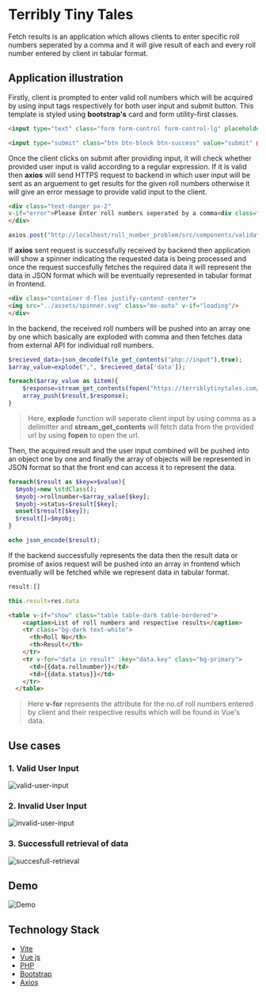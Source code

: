 # Terribly Tiny Tales
 Fetch results is an application which allows clients to enter specific roll numbers seperated by a comma and it will give result of each and every roll number entered by client in tabular format. 
## Application illustration
Firstly, client is prompted to enter valid roll numbers which will be acquired by using input tags respectively for both user input and submit button. This template is styled using **bootstrap's** card and form utility-first classes.
```html
<input type="text" class="form form-control form-control-lg" placeholder="Enter roll numbers" name="rollnumbers" v-model="roll_numbers"/>

<input type="submit" class="btn btn-block btn-success" value="submit" @click="validate"/>
```
Once the client clicks on submit after providing input, it will check whether provided user input is valid according to a regular expression. If it is valid then **axios** will send HTTPS request to backend in which user input will be sent as an arguement to get results for the given roll numbers otherwise it will give an error message to provide valid input to the client.
```html
<div class="text-danger px-2" 
v-if="error">Please Enter roll numbers seperated by a comma<div class="sep"></div></div>
</div>
```
```js
axios.post("http://localhost/roll_number_problem/src/components/validate.php",{data:this.roll_numbers})
``` 
If **axios** sent request is successfully received by backend then application will show a spinner indicating the requested data is being processed and once the request succesfully fetches the required data it will represent the data in JSON format which will be eventually represented in tabular format in frontend.
```html
<div class="container d-flex justify-content-center">
<img src="../assets/spinner.svg" class="mx-auto" v-if="loading"/>
</div>
```
In the backend, the received roll numbers will be pushed into an array one by one which basically are exploded with comma and then fetches data from external API for individual roll numbers.
```php
$recieved_data=json_decode(file_get_contents("php://input"),true);
$array_value=explode(",", $recieved_data['data']);

foreach($array_value as $item){
    $response=stream_get_contents(fopen("https://terriblytinytales.com/testapi?rollnumber=$item","r"));
    array_push($result,$response);
}
```
> Here, **explode** function will seperate client input by using comma as a delimitter and **stream_get_contents** will fetch data from the provided url by using **fopen** to open the url.

Then, the acquired result and the user input combined will be pushed into an object one by one and finally the array of objects will be represented in JSON format so that the front end can access it to represent the data.
```php
foreach($result as $key=>$value){
  $myobj=new \stdClass();
  $myobj->rollnumber=$array_value[$key];
  $myobj->status=$result[$key];
  unset($result[$key]);
  $result[]=$myobj;
}

echo json_encode($result);
```
If the backend successfully represents the data then the result data or promise of axios request will be pushed into an array in frontend which eventually will be fetched while we represent data in tabular format.
```js
result:[]

this.result=res.data
```
```html
<table v-if="show" class="table table-dark table-bordered">
    <caption>List of roll numbers and respective results</caption>
    <tr class="bg-dark text-white">
      <th>Roll No</th>
      <th>Result</th>
    </tr>
    <tr v-for="data in result" :key="data.key" class="bg-primary">
      <td>{{data.rollnumber}}</td>
      <td>{{data.status}}</td>
    </tr>
  </table>
```
> Here **v-for** represents the attribute for the no.of roll numbers entered by client and their respective results which will be found in Vue's data.
## Use cases
 ### 1. Valid User Input

 ![valid-user-input](https://i.imgur.com/8xtTZky.png)
 ### 2. Invalid User Input
 ![invalid-user-input](https://i.imgur.com/KndDP1U.png)
 ### 3. Successfull retrieval of data
 ![succesfull-retrieval](https://i.imgur.com/6WNtgll.png)
## Demo
![Demo](https://media.giphy.com/media/ztP6uEUHY87Pb2QbsV/giphy.gif)
## Technology Stack
- [Vite](https://vitejs.dev/)
- [Vue js](https://v3.vuejs.org/)
-  [PHP](https://www.php.net/)
- [Bootstrap](https://getbootstrap.com/)
- [Axios](https://github.com/axios/axios)

